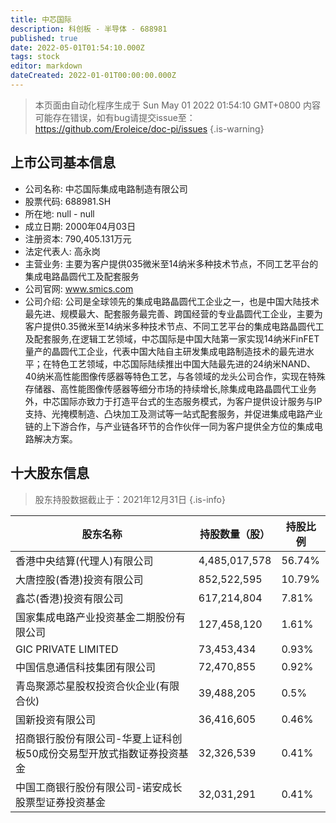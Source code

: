 ```yaml
---
title: 中芯国际
description: 科创板 - 半导体 - 688981
published: true
date: 2022-05-01T01:54:10.000Z
tags: stock
editor: markdown
dateCreated: 2022-01-01T00:00:00.000Z
---
```


> 本页面由自动化程序生成于 Sun May 01 2022 01:54:10 GMT+0800
> 内容可能存在错误，如有bug请提交issue至：https://github.com/Eroleice/doc-pi/issues
{.is-warning}

## 上市公司基本信息
- 公司名称: 中芯国际集成电路制造有限公司
- 股票代码: 688981.SH
- 所在地: null - null
- 成立日期: 2000年04月03日
- 注册资本: 790,405.131万元
- 法定代表人: 高永岗
- 主营业务: 主要为客户提供035微米至14纳米多种技术节点，不同工艺平台的集成电路晶圆代工及配套服务
- 公司官网: www.smics.com
- 公司介绍: 公司是全球领先的集成电路晶圆代工企业之一，也是中国大陆技术最先进、规模最大、配套服务最完善、跨国经营的专业晶圆代工企业，主要为客户提供0.35微米至14纳米多种技术节点、不同工艺平台的集成电路晶圆代工及配套服务,在逻辑工艺领域，中芯国际是中国大陆第一家实现14纳米FinFET量产的晶圆代工企业，代表中国大陆自主研发集成电路制造技术的最先进水平；在特色工艺领域，中芯国际陆续推出中国大陆最先进的24纳米NAND、40纳米高性能图像传感器等特色工艺，与各领域的龙头公司合作，实现在特殊存储器、高性能图像传感器等细分市场的持续增长,除集成电路晶圆代工业务外，中芯国际亦致力于打造平台式的生态服务模式，为客户提供设计服务与IP支持、光掩模制造、凸块加工及测试等一站式配套服务，并促进集成电路产业链的上下游合作，与产业链各环节的合作伙伴一同为客户提供全方位的集成电路解决方案。


## 十大股东信息
> 股东持股数据截止于：2021年12月31日
{.is-info}

| 股东名称 | 持股数量（股） | 持股比例 |
| --- | --- | --- |
| 香港中央结算(代理人)有限公司 | 4,485,017,578 | 56.74% |
| 大唐控股(香港)投资有限公司 | 852,522,595 | 10.79% |
| 鑫芯(香港)投资有限公司 | 617,214,804 | 7.81% |
| 国家集成电路产业投资基金二期股份有限公司 | 127,458,120 | 1.61% |
| GIC PRIVATE LIMITED | 73,453,434 | 0.93% |
| 中国信息通信科技集团有限公司 | 72,470,855 | 0.92% |
| 青岛聚源芯星股权投资合伙企业(有限合伙) | 39,488,205 | 0.5% |
| 国新投资有限公司 | 36,416,605 | 0.46% |
| 招商银行股份有限公司-华夏上证科创板50成份交易型开放式指数证券投资基金 | 32,326,539 | 0.41% |
| 中国工商银行股份有限公司-诺安成长股票型证券投资基金 | 32,031,291 | 0.41% |




